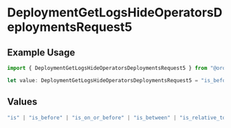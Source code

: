 # DeploymentGetLogsHideOperatorsDeploymentsRequest5

## Example Usage

```typescript
import { DeploymentGetLogsHideOperatorsDeploymentsRequest5 } from "@orq-ai/node/models/operations";

let value: DeploymentGetLogsHideOperatorsDeploymentsRequest5 = "is_before";
```

## Values

```typescript
"is" | "is_before" | "is_on_or_before" | "is_between" | "is_relative_today" | "is_relative_time" | "is_empty" | "is_not_empty"
```